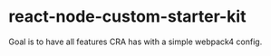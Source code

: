 # react-node-custom-starter-kit
Goal is to have all features CRA has with a simple webpack4 config. 
